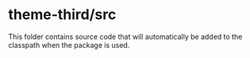 # theme-third/src

This folder contains source code that will automatically be added to the classpath when
the package is used.
